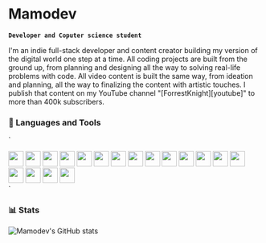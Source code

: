 # Mamodev

**`Developer and Coputer science student`**

I'm an indie full-stack developer and content creator building my version of the digital world one step at a time. All coding projects are built from the ground up, from planning and designing all the way to solving real-life problems with code. All video content is built the same way, from ideation and planning, all the way to finalizing the content with artistic touches. I publish that content on my YouTube channel "[ForrestKnight][youtube]" to more than 400k subscribers.

### 🧰 Languages and Tools
`
  <div style={{display: "flex", background: 'rgb(100,100,100)'}}>
    <img width='30px' height: '30px' src="https://cdn.jsdelivr.net/gh/devicons/devicon/icons/javascript/javascript-original.svg" />
    <img width='30px' height: '30px' src="https://cdn.jsdelivr.net/gh/devicons/devicon/icons/typescript/typescript-original.svg" />
    <img width='30px' height: '30px' src="https://cdn.jsdelivr.net/gh/devicons/devicon/icons/html5/html5-original.svg" />
    <img width='30px' height: '30px' src="https://cdn.jsdelivr.net/gh/devicons/devicon/icons/css3/css3-original.svg" />
    <img width='30px' height: '30px' src="https://cdn.jsdelivr.net/gh/devicons/devicon/icons/sass/sass-original.svg" />
    <img width='30px' height: '30px' src="https://cdn.jsdelivr.net/gh/devicons/devicon/icons/java/java-original.svg" />
    <img width='30px' height: '30px' src="https://cdn.jsdelivr.net/gh/devicons/devicon/icons/bash/bash-original.svg" />
    <img width='30px' height: '30px' src="https://cdn.jsdelivr.net/gh/devicons/devicon/icons/firebase/firebase-plain.svg" />
    <img width='30px' height: '30px' src="https://cdn.jsdelivr.net/gh/devicons/devicon/icons/postgresql/postgresql-original-wordmark.svg" />
    <img width='30px' height: '30px' src="https://cdn.jsdelivr.net/gh/devicons/devicon/icons/mysql/mysql-original-wordmark.svg" />
    <img width='30px' height: '30px' src="https://cdn.jsdelivr.net/gh/devicons/devicon/icons/react/react-original.svg" />
    <img width='30px' height: '30px' src="https://cdn.jsdelivr.net/gh/devicons/devicon/icons/nextjs/nextjs-original-wordmark.svg" />
    <img width='30px' height: '30px' src="https://cdn.jsdelivr.net/gh/devicons/devicon/icons/electron/electron-original.svg" />
    <img width='30px' height: '30px' src="https://cdn.jsdelivr.net/gh/devicons/devicon/icons/redux/redux-original.svg" />
    <img width='30px' height: '30px' src="https://cdn.jsdelivr.net/gh/devicons/devicon/icons/docker/docker-original.svg" />
    <img width='30px' height: '30px' src="https://cdn.jsdelivr.net/gh/devicons/devicon/icons/git/git-original.svg" />
    <img width='30px' height: '30px' src="https://cdn.jsdelivr.net/gh/devicons/devicon/icons/vscode/vscode-original.svg" />
    <img width='30px' height: '30px' src="https://cdn.jsdelivr.net/gh/devicons/devicon/icons/nginx/nginx-original.svg" />
  </div>
`

### 📊 Stats

![Mamodev's GitHub stats](https://github-readme-stats.vercel.app/api?username=mamodev&show_icons=true&theme=gruvbox)
